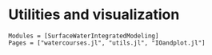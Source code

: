 # Utilities and visualization

```@autodocs
Modules = [SurfaceWaterIntegratedModeling]
Pages = ["watercourses.jl", "utils.jl", "IOandplot.jl"]
```

